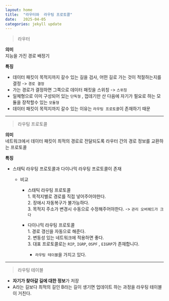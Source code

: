 ```yaml
---
layout: home
title:  "라우터와  라우팅 프로토콜"
date:   2025-04-05 
categories: jekyll update
---
```


> 라우터

**의미** <br>
지능을 가진 경로 배정기 

**특징**
<br>
  * 데이터 패킷이 목적지까지 갈수 있는 길을 검사, 어떤 길로 가는 것이 적절하는지를 결정 -> `경로 결정` <br>
  * 가는 경로가 결정하면 그쪽으로 데이터 패킷을 스위칭 -> `스위칭`
  * 일체형으로 이미 구성되어 있는  `단독형` , 껍데기만 산 다음에 자기가 필요로 하는 모듈을 장착할수 있는 `모듈형`
  * 데이터 패킷이 목적지까지 갈수 있는 이유는 `라우팅 프로토콜`이 존재하기 때문

---

 > 라우팅 프로토콜

  **의미**    <br>
   네트워크에서 데이터 패킷이 최적의 경로로 전달되도록 라우터 간의 경로 정보를 교환하는 프로토콜


  **특징** <br>
  * 스태틱 라우팅 프로토콜과  다이나믹 라우팅 프로토콜이 존재
     * 비교   
       
       * 스태틱 라우팅 프로토콜 <br>
              1. 목적지별로 경로를 직접 넣어주어야한다. <br>
              2. 장애시 자동복구가 불가능하다. <br>
              3. 목적지 주소가 변경시 수동으로 수정해주어야한다. -> `관리 오버헤드가 크다` <br>
        
       * 다이나믹 라우팅 프로토콜 <br>
              1. 경로 갱신을 자동으로 해준다. <br> 
              2. 변동성 있는 네트워크에 적용하면 좋다. <br> 
              3. 대표 프로토콜로는 `RIP`, `IGRP`, `OSPF` , `EIGRP`가 존재합니다. <br>
     
     
         * `라우팅 테이블`을 가지고 있다.
           <br> 
---
> 라우팅 테이블
    
  * **자기가 찾아갈 길에 대한 정보**가 저장 
  * A라는 길보다 최적의 길인 B라는 길이 생기면 업데이트 하는 과정을 라우팅 테이블이 거친다.  
       
    
    

  
